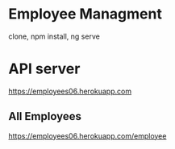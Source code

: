 # Employee Managment

clone, npm install, ng serve

# API server
https://employees06.herokuapp.com

## All Employees
https://employees06.herokuapp.com/employee

